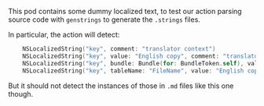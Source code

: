 This pod contains some dummy localized text, to test our action parsing source code with `genstrings` to generate the `.strings` files.

In particular, the action will detect:

```swift
    NSLocalizedString("key", comment: "translator context")
    NSLocalizedString("key", value: "English copy", comment: "translator context")
    NSLocalizedString("key", bundle: Bundle(for: BundleToken.self), value: "English copy", comment: "translator context")
    NSLocalizedString("key", tableName: "FileName", value: "English copy", comment: "translator context")
```

But it should not detect the instances of those in `.md` files like this one though.
